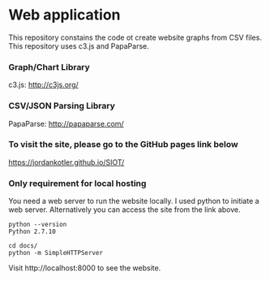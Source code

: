 # Web application

This repository constains the code ot create website graphs from CSV files. This repository uses c3.js and PapaParse.

### Graph/Chart Library
c3.js: http://c3js.org/

### CSV/JSON Parsing Library
PapaParse: http://papaparse.com/

### To visit the site, please go to the GitHub pages link below
https://jordankotler.github.io/SIOT/


### Only requirement for local hosting
You need a web server to run the website locally. I used python to initiate a web server. Alternatively you can access the site from the link above.

```
python --version
Python 2.7.10
```

```
cd docs/
python -m SimpleHTTPServer
```

Visit http://localhost:8000 to see the website.
